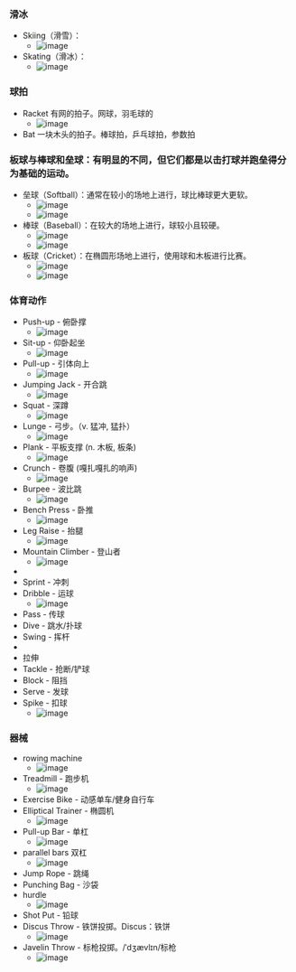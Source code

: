 ### 滑冰
- Skiing（滑雪）：
  - ![image](https://github.com/user-attachments/assets/cb307a37-8835-471e-8168-6b88ee26543e)
- Skating（滑冰）：
  - ![image](https://github.com/user-attachments/assets/5fce4e14-10ba-491d-8acb-8f11f4968c3f)

### 球拍
- Racket 有网的拍子。网球，羽毛球的
  - ![image](https://github.com/user-attachments/assets/67c74cff-efa5-4e02-bee4-aee74d1fcd13)
- Bat 一块木头的拍子。棒球拍，乒乓球拍，参数拍

### 板球与棒球和垒球：有明显的不同，但它们都是以击打球并跑垒得分为基础的运动。
- 垒球（Softball）：通常在较小的场地上进行，球比棒球更大更软。
  - ![image](https://github.com/user-attachments/assets/f8d3c5b0-3de2-4677-b01b-197dfc64907f)
  - ![image](https://github.com/user-attachments/assets/1feac5cf-fdcb-4c93-9f2c-44132ad104c7)
- 棒球（Baseball）：在较大的场地上进行，球较小且较硬。
  - ![image](https://github.com/user-attachments/assets/a47b21c0-27f2-472e-b46c-a53e05cc221b)
  - ![image](https://github.com/user-attachments/assets/3f046445-904d-44f3-aef2-dee687872bdc)
- 板球（Cricket）：在椭圆形场地上进行，使用球和木板进行比赛。
  - ![image](https://github.com/user-attachments/assets/51c2f7a1-e8e0-4271-a385-5975cc70e01c)
  - ![image](https://github.com/user-attachments/assets/37b80b56-1c18-485e-a4cb-e7f76e7b6541)

### 体育动作
- Push-up - 俯卧撑
  - ![image](https://github.com/user-attachments/assets/51d74f7b-6ce2-49b2-a4e1-fb8cd9596b3e)
- Sit-up - 仰卧起坐
  - ![image](https://github.com/user-attachments/assets/ca1532ed-bca4-472d-bf43-de33998a6b75)
- Pull-up - 引体向上
  - ![image](https://github.com/user-attachments/assets/bf018195-5f94-4266-b45e-12098b05a7e5)
- Jumping Jack - 开合跳
  - ![image](https://github.com/user-attachments/assets/cfa0cee8-ca27-44f0-a2cd-c88cf7ba4a79)
- Squat - 深蹲
  - ![image](https://github.com/user-attachments/assets/5ffeb112-6197-4b00-8d7d-bb96ee97a91d)
- Lunge - 弓步。（v. 猛冲, 猛扑）
  - ![image](https://github.com/user-attachments/assets/dc47e6bf-8e3b-4788-b63a-7dc303d0987f)
- Plank - 平板支撑 (n. 木板, 板条)
  - ![image](https://github.com/user-attachments/assets/61e4e408-96c2-4dce-aee9-7b6eb45dae43)
- Crunch - 卷腹 (嘎扎嘎扎的响声)
  - ![image](https://github.com/user-attachments/assets/c88d6e25-9345-4f6a-bf0a-1d849941d712)
- Burpee - 波比跳
  - ![image](https://github.com/user-attachments/assets/0d5a51c9-b776-4359-81b5-24db4d622712)
- Bench Press - 卧推
  - ![image](https://github.com/user-attachments/assets/9f586d7c-6133-4d43-8f31-7d7937cc8f3a)
- Leg Raise - 抬腿
  - ![image](https://github.com/user-attachments/assets/9536ba36-1132-4368-bf3c-39343c9facfb)
- Mountain Climber - 登山者
  - ![image](https://github.com/user-attachments/assets/6fb0409b-7424-430a-905b-6e76890d4f29)
-
- Sprint - 冲刺
- Dribble - 运球
  - ![image](https://github.com/user-attachments/assets/b0c71591-b807-4b5e-a242-42601b062f83)
- Pass - 传球
- Dive - 跳水/扑球
- Swing - 挥杆
- 
- 拉伸
- Tackle - 抢断/铲球
- Block - 阻挡
- Serve - 发球
- Spike - 扣球
  - ![image](https://github.com/user-attachments/assets/55861dbe-4aba-4682-9d69-e6ca10c10da5)

### 器械
- rowing machine
  - ![image](https://github.com/user-attachments/assets/2fbdafe3-7705-48d1-b8dd-aab6d51ba49c)
- Treadmill - 跑步机
  - ![image](https://github.com/user-attachments/assets/6366ee65-9e3d-4604-8454-20b40c9cd90e)
- Exercise Bike - 动感单车/健身自行车
- Elliptical Trainer - 椭圆机
  - ![image](https://github.com/user-attachments/assets/f7b7b44e-6296-4473-87d0-ebba587a6964)
- Pull-up Bar - 单杠
  - ![image](https://github.com/user-attachments/assets/cc0f9712-5964-4973-bca7-f2d6867992ed)
- parallel bars 双杠
  - ![image](https://github.com/user-attachments/assets/3c67be6c-f7f2-44f1-80a7-2c2cc0ed7821)
- Jump Rope - 跳绳
- Punching Bag - 沙袋
- hurdle
  - ![image](https://github.com/user-attachments/assets/0ba19cf5-ac24-4e7f-8fde-24650fc1876d)
- Shot Put - 铅球
- Discus Throw - 铁饼投掷。Discus：铁饼
  - ![image](https://github.com/user-attachments/assets/de2f5305-5e9d-418c-bde9-841347987915)
- Javelin Throw - 标枪投掷。/ˈdʒævlɪn/标枪
  - ![image](https://github.com/user-attachments/assets/1ae1d3aa-fa10-4181-a340-cf3da47dd6af)
